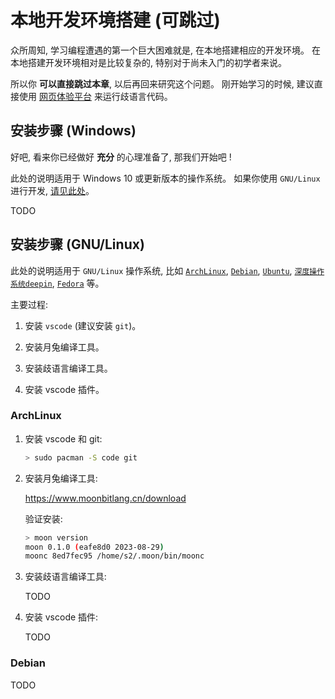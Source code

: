 # 本地开发环境搭建 (可跳过)

众所周知, 学习编程遭遇的第一个巨大困难就是, 在本地搭建相应的开发环境。
在本地搭建开发环境相对是比较复杂的, 特别对于尚未入门的初学者来说。

所以你 **可以直接跳过本章**, 以后再回来研究这个问题。
刚开始学习的时候, 建议直接使用 [网页体验平台](./1_网页体验平台.md) 来运行歧语言代码。


## 安装步骤 (Windows)

好吧, 看来你已经做好 **充分** 的心理准备了, 那我们开始吧 !

此处的说明适用于 Windows 10 或更新版本的操作系统。
如果你使用 `GNU/Linux` 进行开发, [请见此处](#安装步骤-gnulinux)。

TODO


## 安装步骤 (GNU/Linux)

此处的说明适用于 `GNU/Linux` 操作系统,
比如 [`ArchLinux`](https://archlinux.org/),
[`Debian`](https://www.debian.org/),
[`Ubuntu`](https://ubuntu.com/desktop),
[`深度操作系统deepin`](https://www.deepin.org/index/zh),
[`Fedora`](https://www.fedoraproject.org/)
等。

主要过程:

1. 安装 `vscode` (建议安装 `git`)。

2. 安装月兔编译工具。

3. 安装歧语言编译工具。

4. 安装 vscode 插件。

### ArchLinux

1. 安装 vscode 和 git:

   ```sh
   > sudo pacman -S code git
   ```

2. 安装月兔编译工具:

   <https://www.moonbitlang.cn/download>

   验证安装:

   ```sh
   > moon version
   moon 0.1.0 (eafe8d0 2023-08-29)
   moonc 8ed7fec95 /home/s2/.moon/bin/moonc
   ```

3. 安装歧语言编译工具:

   TODO

4. 安装 vscode 插件:

   TODO

### Debian

TODO
